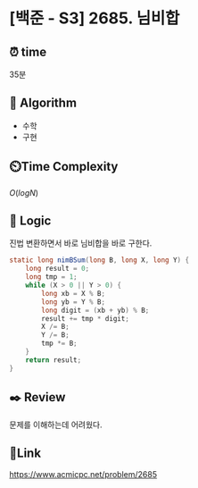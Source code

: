 # [백준 - S3] 2685. 님비합 

## ⏰ **time**

35분

## :pushpin: **Algorithm**

- 수학
- 구현
## ⏲️**Time Complexity**

$O(logN)$

## :round_pushpin: **Logic**
진법 변환하면서 바로 님비합을 바로 구한다.
```java
static long nimBSum(long B, long X, long Y) {
    long result = 0;
    long tmp = 1;
    while (X > 0 || Y > 0) {
        long xb = X % B;
        long yb = Y % B;
        long digit = (xb + yb) % B;
        result += tmp * digit;
        X /= B;
        Y /= B;
        tmp *= B;
    }
    return result;
}
```

## :black_nib: **Review**
문제를 이해하는데 어려웠다.
## 📡**Link**

https://www.acmicpc.net/problem/2685